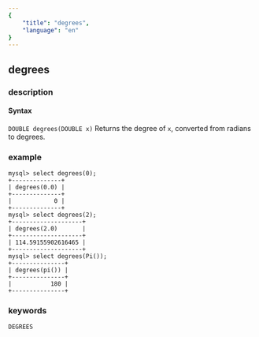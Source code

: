 ```yaml
---
{
    "title": "degrees",
    "language": "en"
}
---
```


<!-- 
Licensed to the Apache Software Foundation (ASF) under one
or more contributor license agreements.  See the NOTICE file
distributed with this work for additional information
regarding copyright ownership.  The ASF licenses this file
to you under the Apache License, Version 2.0 (the
"License"); you may not use this file except in compliance
with the License.  You may obtain a copy of the License at
  http://www.apache.org/licenses/LICENSE-2.0
Unless required by applicable law or agreed to in writing,
software distributed under the License is distributed on an
"AS IS" BASIS, WITHOUT WARRANTIES OR CONDITIONS OF ANY
KIND, either express or implied.  See the License for the
specific language governing permissions and limitations
under the License.
-->

## degrees

### description
#### Syntax

`DOUBLE degrees(DOUBLE x)`
Returns the degree of `x`, converted from radians to degrees.

### example

```
mysql> select degrees(0);
+--------------+
| degrees(0.0) |
+--------------+
|            0 |
+--------------+
mysql> select degrees(2);
+--------------------+
| degrees(2.0)       |
+--------------------+
| 114.59155902616465 |
+--------------------+
mysql> select degrees(Pi());
+---------------+
| degrees(pi()) |
+---------------+
|           180 |
+---------------+
```

### keywords
	DEGREES
